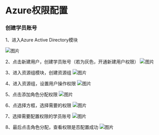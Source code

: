 # Azure权限配置

### 创建学员账号

1、进入Azure Active Directory模块

![图片](./images/Azure01.png)

2、点击新建用户，创建学员账号（若为灰色，开通新建用户权限）
![图片](./images/Azure02.png)

3、进入资源组模块，创建资源组
![图片](./images/Azure03.png)

4、进入资源组，设置用户操作权限
![图片](./images/Azure04.png)

5、点击添加角色分配权限
![图片](./images/Azure05.png)

6、点选择方框，选择需要的权限
![图片](./images/Azure06.png)

7、选择需要配置权限的学员账号
![图片](./images/Azure07.png)

8、最后点击角色分配，查看权限是否配置成功
![图片](./images/Azure08.png)
